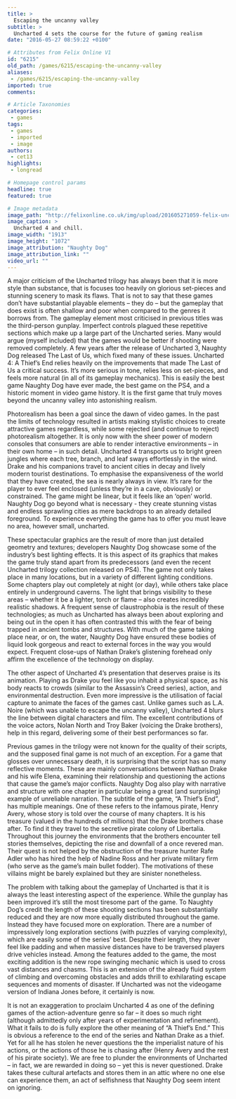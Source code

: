 ```yaml
---
title: >
  Escaping the uncanny valley
subtitle: >
  Uncharted 4 sets the course for the future of gaming realism
date: "2016-05-27 08:59:22 +0100"

# Attributes from Felix Online V1
id: "6215"
old_path: /games/6215/escaping-the-uncanny-valley
aliases:
 - /games/6215/escaping-the-uncanny-valley
imported: true
comments:

# Article Taxonomies
categories:
 - games
tags:
 - games
 - imported
 - image
authors:
 - cet13
highlights:
 - longread

# Homepage control params
headline: true
featured: true

# Image metadata
image_path: "http://felixonline.co.uk/img/upload/201605271059-felix-uncharted42.jpg"
image_caption: >
  Uncharted 4 and chill.
image_width: "1913"
image_height: "1072"
image_attribution: "Naughty Dog"
image_attribution_link: ""
video_url: ""
---
```


A major criticism of the Uncharted trilogy has always been that it is more style than substance, that is focuses too heavily on glorious set-pieces and stunning scenery to mask its flaws. That is not to say that these games don’t have substantial playable elements – they do – but the gameplay that does exist is often shallow and poor when compared to the genres it borrows from. The gameplay element most criticised in previous titles was the third-person gunplay. Imperfect controls plagued these repetitive sections which make up a large part of the Uncharted series. Many would argue (myself included) that the games would be better if shooting were removed completely. A few years after the release of Uncharted 3, Naughty Dog released The Last of Us, which fixed many of these issues. Uncharted 4: A Thief’s End relies heavily on the improvements that made The Last of Us a critical success. It’s more serious in tone, relies less on set-pieces, and feels more natural (in all of its gameplay mechanics). This is easily the best game Naughty Dog have ever made, the best game on the PS4, and a historic moment in video game history. It is the first game that truly moves beyond the uncanny valley into astonishing realism.

Photorealism has been a goal since the dawn of video games. In the past the limits of technology resulted in artists making stylistic choices to create attractive games regardless, while some rejected (and continue to reject) photorealism altogether. It is only now with the sheer power of modern consoles that consumers are able to render interactive environments – in their own home – in such detail. Uncharted 4 transports us to bright green jungles where each tree, branch, and leaf sways effortlessly in the wind. Drake and his companions travel to ancient cities in decay and lively modern tourist destinations. To emphasise the expansiveness of the world that they have created, the sea is nearly always in view. It’s rare for the player to ever feel enclosed (unless they’re in a cave, obviously) or constrained. The game might be linear, but it feels like an ‘open’ world. Naughty Dog go beyond what is necessary - they create stunning vistas and endless sprawling cities as mere backdrops to an already detailed foreground. To experience everything the game has to offer you must leave no area, however small, uncharted.

These spectacular graphics are the result of more than just detailed geometry and textures; developers Naughty Dog showcase some of the industry’s best lighting effects. It is this aspect of its graphics that makes the game truly stand apart from its predecessors (and even the recent Uncharted trilogy collection released on PS4). The game not only takes place in many locations, but in a variety of different lighting conditions. Some chapters play out completely at night (or day), while others take place entirely in underground caverns. The light that brings visibility to these areas – whether it be a lighter, torch or flame – also creates incredibly realistic shadows. A frequent sense of claustrophobia is the result of these technologies; as much as Uncharted has always been about exploring and being out in the open it has often contrasted this with the fear of being trapped in ancient tombs and structures. With much of the game taking place near, or on, the water, Naughty Dog have ensured these bodies of liquid look gorgeous and react to external forces in the way you would expect. Frequent close-ups of Nathan Drake’s glistening forehead only affirm the excellence of the technology on display.

The other aspect of Uncharted 4’s presentation that deserves praise is its animation. Playing as Drake you feel like you inhabit a physical space, as his body reacts to crowds (similar to the Assassin’s Creed series), action, and environmental destruction.  Even more impressive is the utilisation of facial capture to animate the faces of the games cast. Unlike games such as L.A. Noire (which was unable to escape the uncanny valley), Uncharted 4 blurs the line between digital characters and film. The excellent contributions of the voice actors, Nolan North and Troy Baker (voicing the Drake brothers), help in this regard, delivering some of their best performances so far.

Previous games in the trilogy were not known for the quality of their scripts, and the supposed final game is not much of an exception. For a game that glosses over unnecessary death, it is surprising that the script has so many reflective moments. These are mainly conversations between Nathan Drake and his wife Elena, examining their relationship and questioning the actions that cause the game’s major conflicts. Naughty Dog also play with narrative and structure with one chapter in particular being a great (and surprising) example of unreliable narration. The subtitle of the game, “A Thief’s End”, has multiple meanings. One of these refers to the infamous pirate, Henry Avery, whose story is told over the course of many chapters. It is his treasure (valued in the hundreds of millions) that the Drake brothers chase after. To find it they travel to the secretive pirate colony of Libertalia. Throughout this journey the environments that the brothers encounter tell stories themselves, depicting the rise and downfall of a once revered man. Their quest is not helped by the obstruction of the treasure hunter Rafe Adler who has hired the help of Nadine Ross and her private military firm (who serve as the game’s main bullet fodder). The motivations of these villains might be barely explained but they are sinister nonetheless.

The problem with talking about the gameplay of Uncharted is that it is always the least interesting aspect of the experience. While the gunplay has been improved it’s still the most tiresome part of the game. To Naughty Dog’s credit the length of these shooting sections has been substantially reduced and they are now more equally distributed throughout the game. Instead they have focused more on exploration. There are a number of impressively long exploration sections (with puzzles of varying complexity), which are easily some of the series’ best. Despite their length, they never feel like padding and when massive distances have to be traversed players drive vehicles instead. Among the features added to the game, the most exciting addition is the new rope swinging mechanic which is used to cross vast distances and chasms. This is an extension of the already fluid system of climbing and overcoming obstacles and adds thrill to exhilarating escape sequences and moments of disaster. If Uncharted was not the videogame version of Indiana Jones before, it certainly is now.

It is not an exaggeration to proclaim Uncharted 4 as one of the defining games of the action-adventure genre so far – it does so much right (although admittedly only after years of experimentation and refinement). What it fails to do is fully explore the other meaning of “A Thief’s End.” This is obvious a reference to the end of the series and Nathan Drake as a thief. Yet for all he has stolen he never questions the the imperialist nature of his actions, or the actions of those he is chasing after (Henry Avery and the rest of his pirate society). We are free to plunder the environments of Uncharted – in fact, we are rewarded in doing so – yet this is never questioned. Drake takes these cultural artefacts and stores them in an attic where no one else can experience them, an act of selfishness that Naughty Dog seem intent on ignoring.
